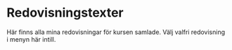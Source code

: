 ---
---
Redovisningstexter
=========================

Här finns alla mina redovisningar för kursen samlade. Välj valfri redovisning i menyn här intill.
